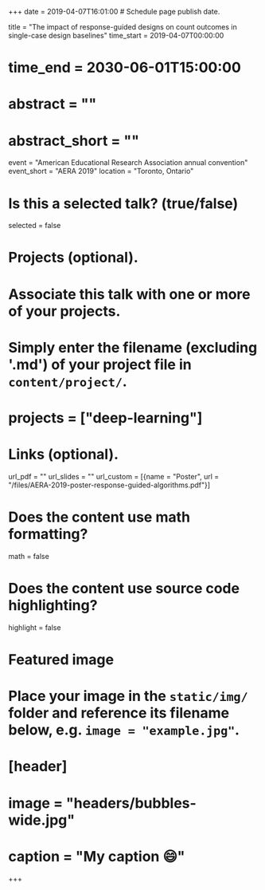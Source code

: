+++
date = 2019-04-07T16:01:00  # Schedule page publish date.

title = "The impact of response-guided designs on count outcomes in single-case design baselines"
time_start = 2019-04-07T00:00:00
# time_end = 2030-06-01T15:00:00
# abstract = ""
# abstract_short = ""
event = "American Educational Research Association annual convention"
event_short = "AERA 2019"
location = "Toronto, Ontario"

# Is this a selected talk? (true/false)
selected = false

# Projects (optional).
#   Associate this talk with one or more of your projects.
#   Simply enter the filename (excluding '.md') of your project file in `content/project/`.
# projects = ["deep-learning"]

# Links (optional).
url_pdf = ""
url_slides = ""
url_custom = [{name = "Poster", url = "/files/AERA-2019-poster-response-guided-algorithms.pdf"}]

# Does the content use math formatting?
math = false

# Does the content use source code highlighting?
highlight = false

# Featured image
# Place your image in the `static/img/` folder and reference its filename below, e.g. `image = "example.jpg"`.
# [header]
# image = "headers/bubbles-wide.jpg"
# caption = "My caption :smile:"

+++

